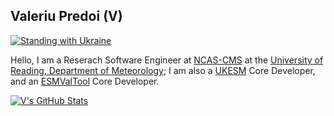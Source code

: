 ## Valeriu Predoi (V)

[![**Standing with Ukraine**](https://en.wikipedia.org/wiki/Flag_of_Ukraine#/media/File:Flag_of_Ukraine.svg)]()

Hello, I am a Reserach Software Engineer at [NCAS-CMS](https://ncas.ac.uk/our-services/computer-modelling-and-data/computational-modelling-services/) at the [University of Reading, Department of Meteorology](https://www.reading.ac.uk/met/); I am also a [UKESM](https://ukesm.ac.uk/) Core Developer, and an [ESMValTool](https://github.com/ESMValGroup/ESMValTool) Core Developer.

[![V's GitHub Stats](https://github-readme-stats.vercel.app/api/?username=valeriupredoi&count_private=true&theme=tokyonight&showicons=true)]()

<!--
[![V's GitHub Language Stats](https://github-readme-stats.vercel.app/api/top-langs/?username=valeriupredoi&langs_count=5&theme=tokyonight)]()

**valeriupredoi/valeriupredoi** is a ✨ _special_ ✨ repository because its `README.md` (this file) appears on your GitHub profile.

Here are some ideas to get you started:

- 🔭 I’m currently working on ...
- 🌱 I’m currently learning ...
- 👯 I’m looking to collaborate on ...
- 🤔 I’m looking for help with ...
- 💬 Ask me about ...
- 📫 How to reach me: ...
- 😄 Pronouns: ...
- ⚡ Fun fact: ...
-->
